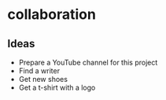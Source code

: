 # collaboration

## Ideas

* Prepare a YouTube channel for this project
* Find a writer
* Get new shoes
* Get a t-shirt with a logo